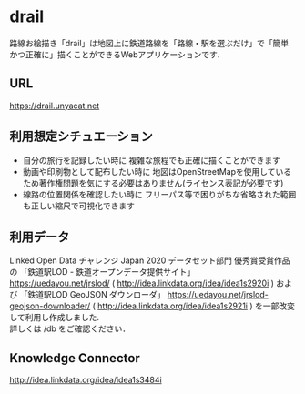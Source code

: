# drail
路線お絵描き「drail」は地図上に鉄道路線を「路線・駅を選ぶだけ」で「簡単かつ正確に」描くことができるWebアプリケーションです.

## URL
https://drail.unyacat.net

## 利用想定シチュエーション

* 自分の旅行を記録したい時に
複雑な旅程でも正確に描くことができます
* 動画や印刷物として配布したい時に
地図はOpenStreetMapを使用しているため著作権問題を気にする必要はありません(ライセンス表記が必要です)
* 線路の位置関係を確認したい時に
フリーパス等で困りがちな省略された範囲も正しい縮尺で可視化できます

## 利用データ

Linked Open Data チャレンジ Japan 2020 データセット部門 優秀賞受賞作品 の 「鉄道駅LOD - 鉄道オープンデータ提供サイト」 https://uedayou.net/jrslod/ ( http://idea.linkdata.org/idea/idea1s2920i )
および 
「鉄道駅LOD GeoJSON ダウンローダ」 https://uedayou.net/jrslod-geojson-downloader/ ( http://idea.linkdata.org/idea/idea1s2921i )
を一部改変して利用し作成しました.  
詳しくは /db をご確認ください．

## Knowledge Connector

http://idea.linkdata.org/idea/idea1s3484i
